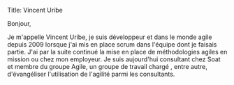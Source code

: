 Title: Vincent Uribe

Bonjour,

Je m'appelle Vincent Uribe, je suis développeur et dans le monde agile depuis 2009 lorsque j'ai mis en place scrum dans l'équipe dont je faisais partie.
J'ai par la suite continué la mise en place de méthodologies agiles en mission ou chez mon employeur.
Je suis aujourd'hui consultant chez Soat et membre du groupe Agile, un groupe de travail chargé , entre autre, d'évangéliser l'utilisation de l'agilité parmi les consultants.
